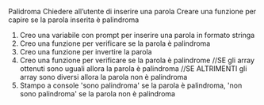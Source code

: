 Palidroma
Chiedere all’utente di inserire una parola
Creare una funzione per capire se la parola inserita è palindroma

1. Creo una variabile con prompt per inserire una parola in formato stringa
2. Creo una funzione per verificare se la parola è palindroma
3. Creo una funzione per invertire la parola
4. Creo una funzione per verificare se la parola è palindrome
   //SE gli array ottenuti sono uguali allora la parola è palindroma
      //SE ALTRIMENTI gli array sono diversi allora la parola non è palindroma
5. Stampo a console 'sono palindroma' se la parola è palindroma, 'non sono palindroma' se la parola non è palindroma